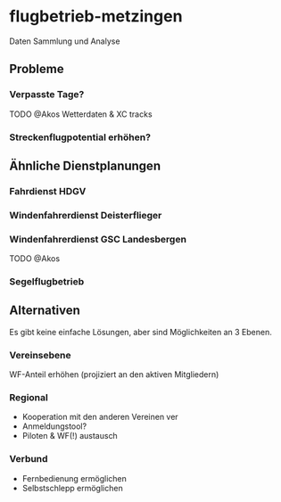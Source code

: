 # flugbetrieb-metzingen
Daten Sammlung und Analyse

## Probleme

### Verpasste Tage?

TODO @Akos Wetterdaten & XC tracks

### Streckenflugpotential erhöhen?


## Ähnliche Dienstplanungen

### Fahrdienst HDGV

### Windenfahrerdienst Deisterflieger

### Windenfahrerdienst GSC Landesbergen

TODO @Akos

### Segelflugbetrieb

## Alternativen

Es gibt keine einfache Lösungen, aber sind Möglichkeiten an 3 Ebenen.

### Vereinsebene

WF-Anteil erhöhen (projiziert an den aktiven Mitgliedern)

### Regional

 * Kooperation mit den anderen Vereinen ver
 * Anmeldungstool?
 * Piloten &  WF(!) austausch

### Verbund
* Fernbedienung ermöglichen
* Selbstschlepp ermöglichen


